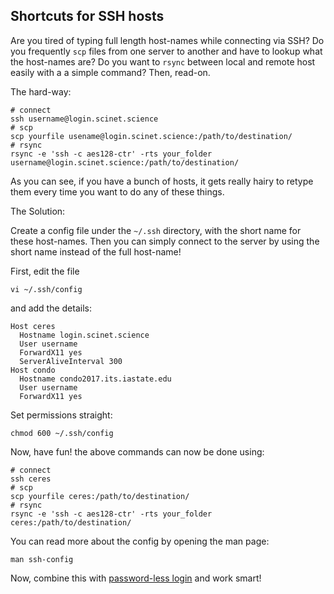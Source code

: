 ## Shortcuts for SSH hosts

Are you tired of typing full length host-names while connecting via SSH? Do you frequently `scp` files from one server to another and have to lookup what the host-names are? Do you want to `rsync` between local and remote host easily with a a simple command? Then, read-on.

The hard-way:

```
# connect
ssh username@login.scinet.science
# scp
scp yourfile usename@login.scinet.science:/path/to/destination/
# rsync
rsync -e 'ssh -c aes128-ctr' -rts your_folder username@login.scinet.science:/path/to/destination/
```

As you can see, if you have a bunch of hosts, it gets really hairy to retype them every time you want to do any of these things.

The Solution:

Create a config file under the `~/.ssh` directory, with the short name for these host-names. Then you can simply connect to the server by using the short name instead of the full host-name!


First, edit the file

```
vi ~/.ssh/config
```

and add the details:

```
Host ceres
  Hostname login.scinet.science
  User username
  ForwardX11 yes
  ServerAliveInterval 300
Host condo
  Hostname condo2017.its.iastate.edu
  User username
  ForwardX11 yes
```

Set permissions straight:

```
chmod 600 ~/.ssh/config
```

Now, have fun! the above commands can now be done using:

```
# connect
ssh ceres
# scp
scp yourfile ceres:/path/to/destination/
# rsync
rsync -e 'ssh -c aes128-ctr' -rts your_folder ceres:/path/to/destination/
```

You can read more about the config by opening the man page:

```
man ssh-config
```

Now, combine this with [password-less login](password-less-ssh-login.md) and work smart!
